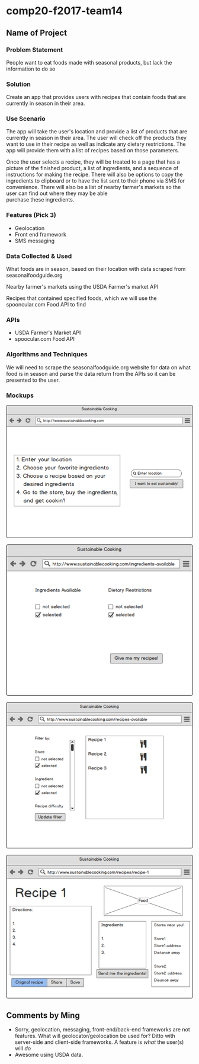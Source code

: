 # comp20-f2017-team14


## Name of Project ##


### Problem Statement ###

People want to eat foods made with seasonal
products, but lack the information to do so

### Solution ###

Create an app that provides users with recipes that contain
foods that are currently in season in their area.

### Use Scenario ###

The app will take the user's location and provide a list of
products that are currently in season in their area. The
user will check off the products they want to use in their
recipe as well as indicate any dietary restrictions. The app
will provide them with a list of recipes based on those
parameters.

Once the user selects a recipe, they will be treated to
a page that has a picture of the finished product,
a list of ingredients, and a sequence of instructions for
making the recipe. There will also be options to copy the ingredients
to clipboard or to have the list sent to their phone via
SMS for convenience. There will also be a list of nearby farmer's
markets so the user can find out where they may be able  
purchase these ingredients.

### Features (Pick 3) ###

- Geolocation
- Front end framework
- SMS messaging

### Data Collected & Used ###

What foods are in season, based on their location
with data scraped from seasonalfoodguide.org

Nearby farmer's markets using the USDA Farmer's market
API

Recipes that contained specified foods, which we will
use the spooncular.com Food API to find

### APIs ###

- USDA Farmer's Market API
- spoocular.com Food API

### Algorithms and Techniques ###
We will need to scrape the seasonalfoodguide.org website
for data on what food is in season and parse the
data return from the APIs so it can be presented to
the user.

### Mockups ###

!["Home Page"](designdoc/Home-page.png "Home Page")

!["Choosing Ingredients"](designdoc/Choosing-Ingredients.png "Choosing Ingredients")

!["Recipe List"](designdoc/List-of-Recipes.png "Recipe List")

!["Recipe"](designdoc/Recipe-1.png "Recipe")

## Comments by Ming
* Sorry, geolocation, messaging, front-end/back-end frameworks are not features.  What will geolocator/geolocation be used for? Ditto with server-side and client-side frameworks.  A feature is *what* the user(s) will *do*
* Awesome using USDA data.
